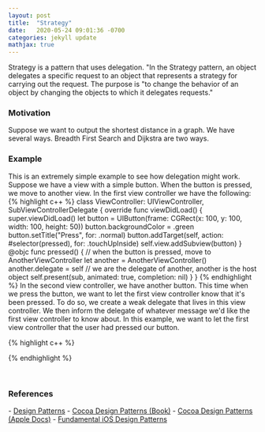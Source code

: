 ```yaml
---
layout: post
title:  "Strategy"
date:   2020-05-24 09:01:36 -0700
categories: jekyll update
mathjax: true
---
```

Strategy is a pattern that uses delegation. "In the Strategy pattern, an object delegates a specific request to an object that represents a strategy for carrying out the request. The purpose is "to change the behavior of an object by changing the objects to which it delegates requests." 
<br>
<!------------------------------------------------------------------------------------>
<h3>Motivation</h3>
Suppose we want to output the shortest distance in a graph. We have several ways. Breadth First Search and Dijkstra are two ways. 
<br>
<!------------------------------------------------------------------------------------>
<h3>Example</h3>
This is an extremely simple example to see how delegation might work. Suppose we have a view with a simple button. When the button is pressed, we move to another view. In the first view controller we have the following:
{% highlight c++ %}
class ViewController: UIViewController, SubViewControllerDelegate {
    override func viewDidLoad() {
        super.viewDidLoad()
        let button = UIButton(frame: CGRect(x: 100, y: 100, width: 100, height: 50))
        button.backgroundColor = .green
        button.setTitle("Press", for: .normal)
        button.addTarget(self, action: #selector(pressed), for: .touchUpInside)
        self.view.addSubview(button)
    }
	@objc func pressed() { // when the button is pressed, move to AnotherViewController
        let another = AnotherViewController()
        another.delegate = self // we are the delegate of another, another is the host object
        self.present(sub, animated: true, completion: nil)
    }
}
{% endhighlight %}
In the second view controller, we have another button. This time when we press the button, we want to let the first view controller know that it's been pressed. To do so, we create a weak delegate that lives in this view controller. We then inform the delegate of whatever message we'd like the first view controller to know about. In this example, we want to let the first view controller that the user had pressed our button. 

{% highlight c++ %}

{% endhighlight %}

<br>
<!------------------------------------------------------------------------------------>
<h3>References</h3>
- <a href="https://www.amazon.com/Design-Patterns-Elements-Reusable-Object-Oriented/dp/0201633612">Design Patterns</a>
- <a href="https://www.amazon.com/Cocoa-Design-Patterns-Erik-Buck/dp/0321535022">Cocoa Design Patterns (Book)</a>
- <a href="https://developer.apple.com/library/archive/documentation/Cocoa/Conceptual/CocoaFundamentals/CocoaDesignPatterns/CocoaDesignPatterns.html">Cocoa Design Patterns (Apple Docs)</a>
- <a href="https://www.raywenderlich.com/1941154-fundamental-ios-design-patterns/lessons/18">Fundamental iOS Design Patterns</a>
<br>

